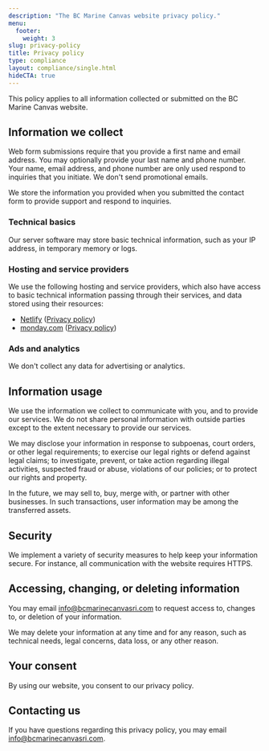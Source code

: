 ```yaml
---
description: "The BC Marine Canvas website privacy policy."
menu:
  footer:
    weight: 3
slug: privacy-policy
title: Privacy policy
type: compliance
layout: compliance/single.html
hideCTA: true
---
```


This policy applies to all information collected or submitted on the BC Marine
Canvas website.

## Information we collect

Web form submissions require that you provide a first name and email address.
You may optionally provide your last name and phone number. Your name, email
address, and phone number are only used respond to inquiries that you initiate.
We don't send promotional emails.

We store the information you provided when you submitted the contact form to
provide support and respond to inquiries.

### Technical basics

Our server software may store basic technical information, such as your IP
address, in temporary memory or logs.

### Hosting and service providers

We use the following hosting and service providers, which also have access to
basic technical information passing through their services, and data stored
using their resources:

- [Netlify](https://www.netlify.com/) ([Privacy policy](https://www.netlify.com/privacy/))
- [monday.com](https://monday.com/) ([Privacy policy](https://www.monday.com/privacy))

### Ads and analytics

We don't collect any data for advertising or analytics.

## Information usage

We use the information we collect to communicate with you, and to provide our
services. We do not share personal information with outside parties except to
the extent necessary to provide our services.

We may disclose your information in response to subpoenas, court orders, or
other legal requirements; to exercise our legal rights or defend against legal
claims; to investigate, prevent, or take action regarding illegal activities,
suspected fraud or abuse, violations of our policies; or to protect our rights
and property.

In the future, we may sell to, buy, merge with, or partner with other
businesses. In such transactions, user information may be among the transferred
assets.

## Security

We implement a variety of security measures to help keep your information
secure. For instance, all communication with the website requires HTTPS.

## Accessing, changing, or deleting information

You may email info@bcmarinecanvasri.com to request access to, changes to, or
deletion of your information.

We may delete your information at any time and for any reason, such as technical
needs, legal concerns, data loss, or any other reason.

## Your consent

By using our website, you consent to our privacy policy.

## Contacting us

If you have questions regarding this privacy policy, you may email
info@bcmarinecanvasri.com.
